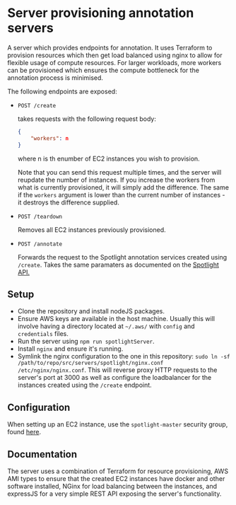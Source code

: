 <!-- FIXME rewrite -->

# Server provisioning annotation servers

A server which provides endpoints for annotation. It uses Terraform to provision
resources which then get load balanced using nginx to allow for flexible usage
of compute resources. For larger workloads, more workers can be provisioned
which ensures the compute bottleneck for the annotation process is minimised.

The following endpoints are exposed:

- `POST /create`

    takes requests with the following request body:
    ```json
    {
        "workers": n
    }
    ```
    where n is th enumber of EC2 instances you wish to provision.

    Note that you can send this request multiple times, and the server will
    reupdate the number of instances. If you increase the workers from what is
    currently provisioned, it will simply add the difference. The same if the
    `workers` argument is lower than the current number of instances - it
    destroys the difference supplied.

- `POST /teardown`

    Removes all EC2 instances previously provisioned.

- `POST /annotate`

    Forwards the request to the Spotlight annotation services created using
    `/create`. Takes the same paramaters as documented on the [Spotlight
    API.](https://www.dbpedia-spotlight.org/api)

## Setup

- Clone the repository and install nodeJS packages.
- Ensure AWS keys are available in the host machine. Usually this will involve
having a directory located at `~/.aws/` with `config` and `credentials` files.
- Run the server using `npm run spotlightServer`.
- Install `nginx` and ensure it's running.
- Symlink the nginx configuration to the one in this repository: `sudo ln -sf
/path/to/repo/src/servers/spotlight/nginx.conf /etc/nginx/nginx.conf`. This will
reverse proxy HTTP requests to the server's port at 3000 as well as configure
the loadbalancer for the instances created using the `/create` endpoint.

## Configuration

When setting up an EC2 instance, use the `spotlight-master` security group,
found
[here](https://eu-west-2.console.aws.amazon.com/ec2/v2/home?region=eu-west-2#SecurityGroup:groupId=sg-0a24f96cfe70b3785).

## Documentation

The server uses a combination of Terraform for resource provisioning, AWS AMI
types to ensure that the created EC2 instances have docker and other software
installed, NGinx for load balancing between the instances, and expressJS for
a very simple REST API exposing the server's functionality.
